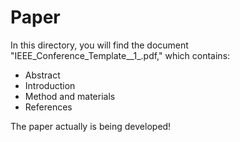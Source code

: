 # Paper

In this directory, you will find the document "IEEE_Conference_Template__1_.pdf," which contains:
  - Abstract
  - Introduction
  - Method and materials
  - References

The paper actually is being developed!
